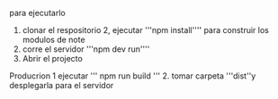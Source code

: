 para ejecutarlo 

1. clonar el respositorio
2, ejecutar '''npm install'''' para construir los modulos de note 
3. corre el servidor '''npm dev run''''
4. Abrir el projecto 

Producrion 
1 ejecutar ''' npm run build '''
2. tomar carpeta '''dist''y desplegarla para el servidor 
